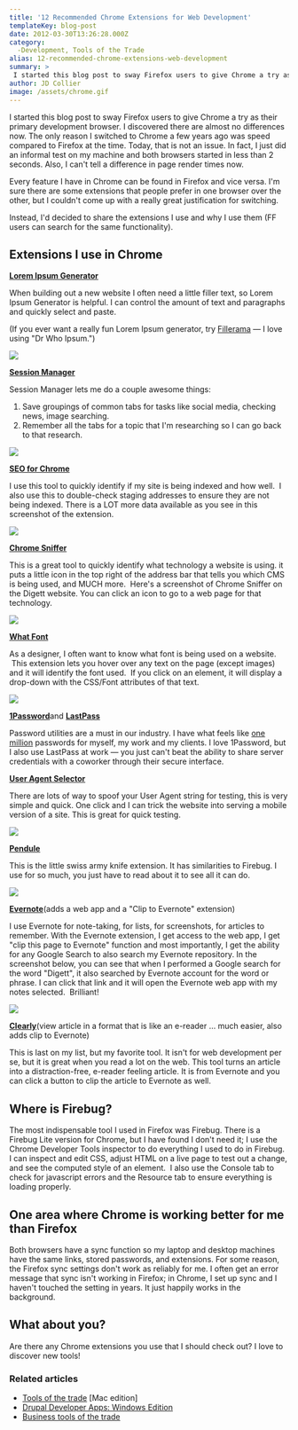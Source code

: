 ```yaml
---
title: '12 Recommended Chrome Extensions for Web Development'
templateKey: blog-post
date: 2012-03-30T13:26:28.000Z
category: 
  -Development, Tools of the Trade
alias: 12-recommended-chrome-extensions-web-development
summary: > 
 I started this blog post to sway Firefox users to give Chrome a try as their primary development browser. I discovered there are almost no differences now. The only reason I switched to Chrome a few years ago was speed compared to Firefox at the time. Today, that is not an issue. In fact, I just did an informal test on my machine and both browsers started in less than 2 seconds. Also, I can't tell a difference in page render times now.
author: JD Collier
image: /assets/chrome.gif
---
```


I started this blog post to sway Firefox users to give Chrome a try as their primary development browser. I discovered there are almost no differences now. The only reason I switched to Chrome a few years ago was speed compared to Firefox at the time. Today, that is not an issue. In fact, I just did an informal test on my machine and both browsers started in less than 2 seconds. Also, I can't tell a difference in page render times now.

Every feature I have in Chrome can be found in Firefox and vice versa. I'm sure there are some extensions that people prefer in one browser over the other, but I couldn't come up with a really great justification for switching.

Instead, I'd decided to share the extensions I use and why I use them (FF users can search for the same functionality).

**Extensions I use in Chrome**
------------------------------

[**Lorem Ipsum Generator**](https://chrome.google.com/webstore/detail/lorem-ipsum-generator/dmpfoncmmihgkooacnplecaopcefceam)

When building out a new website I often need a little filler text, so Lorem Ipsum Generator is helpful. I can control the amount of text and paragraphs and quickly select and paste.

(If you ever want a really fun Lorem Ipsum generator, try [Fillerama](http://fillerama.io/) — I love using "Dr Who Ipsum.")

![](/assets/loremipsum.png)

[**Session Manager**](https://chrome.google.com/webstore/detail/session-manager/bbcnbpafconjjigibnhbfmmgdbbkcjfi/related)

Session Manager lets me do a couple awesome things:

1.  Save groupings of common tabs for tasks like social media, checking news, image searching. 
2.  Remember all the tabs for a topic that I'm researching so I can go back to that research.

![](/assets/session_manager.jpeg)

[**SEO for Chrome**](https://chrome.google.com/webstore/detail/seo-for-chrome/oangcciaeihlfmhppegpdceadpfaoclj)

I use this tool to quickly identify if my site is being indexed and how well.  I also use this to double-check staging addresses to ensure they are not being indexed. There is a LOT more data available as you see in this screenshot of the extension.

![](/assets/seo_for_chrome.png)

[**Chrome Sniffer**](https://chrome.google.com/webstore/detail/appspector/homgcnaoacgigpkkljjjekpignblkeae)

This is a great tool to quickly identify what technology a website is using. it puts a little icon in the top right of the address bar that tells you which CMS is being used, and MUCH more.  Here's a screenshot of Chrome Sniffer on the Digett website. You can click an icon to go to a web page for that technology. 

![](/assets/chrome_sniffer.png)

[**What Font**](https://chrome.google.com/webstore/detail/whatfont/jabopobgcpjmedljpbcaablpmlmfcogm)

As a designer, I often want to know what font is being used on a website.  This extension lets you hover over any text on the page (except images) and it will identify the font used.  If you click on an element, it will display a drop-down with the CSS/Font attributes of that text.

![](/assets/what_font.png)

[**1Password**](https://agilebits.com/onepassword/mac)and [**LastPass**](https://lastpass.com/)

Password utilities are a must in our industry. I have what feels like [one million](https://www.youtube.com/watch?v=l91ISfcuzDw) passwords for myself, my work and my clients. I love 1Password, but I also use LastPass at work — you just can't beat the ability to share server credentials with a coworker through their secure interface.

[**User Agent Selector**](https://chrome.google.com/webstore/detail/user-agent-selector/fnbmdojpgjpmjjmnjdnbobcdhenmmgod)

There are lots of way to spoof your User Agent string for testing, this is very simple and quick. One click and I can trick the website into serving a mobile version of a site. This is great for quick testing.

![](/assets/user_agent_selector.png)

[**Pendule**](https://chrome.google.com/webstore/detail/pendule/gbkffbkamcejhkcaocmkdeiiccpmjfdi)

This is the little swiss army knife extension. It has similarities to Firebug. I use for so much, you just have to read about it to see all it can do.

![](/assets/pendule.jpeg)

[**Evernote**](https://chrome.google.com/webstore/detail/evernote-web/lbfehkoinhhcknnbdgnnmjhiladcgbol)(adds a web app and a "Clip to Evernote" extension)

I use Evernote for note-taking, for lists, for screenshots, for articles to remember. With the Evernote extension, I get access to the web app, I get "clip this page to Evernote" function and most importantly, I get the ability for any Google Search to also search my Evernote repository. In the screenshot below, you can see that when I performed a Google search for the word "Digett", it also searched by Evernote account for the word or phrase. I can click that link and it will open the Evernote web app with my notes selected.  Brilliant!

![](/assets/evernote_search.png)

[**Clearly**](https://chrome.google.com/webstore/detail/clearly/iooicodkiihhpojmmeghjclgihfjdjhj)(view article in a format that is like an e-reader … much easier, also adds clip to Evernote)

This is last on my list, but my favorite tool. It isn't for web development per se, but it is great when you read a lot on the web. This tool turns an article into a distraction-free, e-reader feeling article. It is from Evernote and you can click a button to clip the article to Evernote as well.

**Where is Firebug?**
---------------------

The most indispensable tool I used in Firefox was Firebug. There is a Firebug Lite version for Chrome, but I have found I don't need it; I use the Chrome Developer Tools inspector to do everything I used to do in Firebug. I can inspect and edit CSS, adjust HTML on a live page to test out a change, and see the computed style of an element.  I also use the Console tab to check for javascript errors and the Resource tab to ensure everything is loading properly.

**One area where Chrome is working better for me than Firefox**
---------------------------------------------------------------

Both browsers have a sync function so my laptop and desktop machines have the same links, stored passwords, and extensions. For some reason, the Firefox sync settings don't work as reliably for me. I often get an error message that sync isn't working in Firefox; in Chrome, I set up sync and I haven't touched the setting in years. It just happily works in the background.

**What about you?**
-------------------

Are there any Chrome extensions you use that I should check out? I love to discover new tools!

### Related articles

*   [Tools of the trade](/blog/08/12/2011/tools-trade) \[Mac edition\]
*   [Drupal Developer Apps: Windows Edition](/blog/08/17/2011/drupal-developer-apps-windows-edition)
*   [Business tools of the trade](/blog/10/21/2011/business-tools-trade)